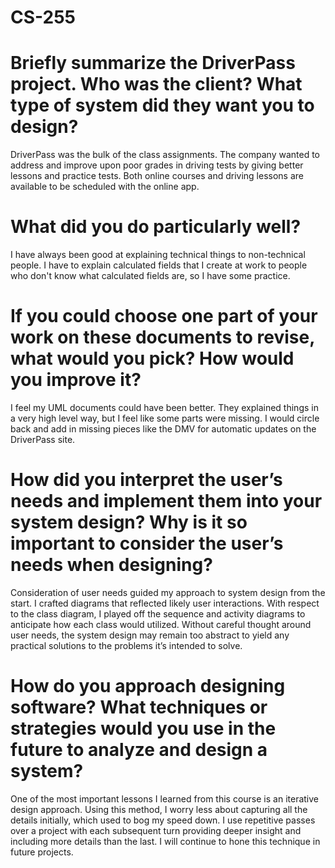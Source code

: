 # CS-255


# Briefly summarize the DriverPass project. Who was the client? What type of system did they want you to design?
DriverPass was the bulk of the class assignments. The company wanted to address and improve upon poor grades in driving tests by giving better lessons and practice tests. Both online courses and driving lessons are available to be scheduled with the online app.

# What did you do particularly well?
I have always been good at explaining technical things to non-technical people. I have to explain calculated fields that I create at work to people who don't know what calculated fields are, so I have some practice.

# If you could choose one part of your work on these documents to revise, what would you pick? How would you improve it?
I feel my UML documents could have been better. They explained things in a very high level way, but I feel like some parts were missing. I would circle back and add in missing pieces like the DMV for automatic updates on the DriverPass site.

# How did you interpret the user’s needs and implement them into your system design? Why is it so important to consider the user’s needs when designing?
Consideration of user needs guided my approach to system design from the start. I crafted diagrams that reflected likely user interactions. With respect to the class diagram, I played off the sequence and activity diagrams to anticipate how each class would utilized. Without careful thought around user needs, the system design may remain too abstract to yield any practical solutions to the problems it’s intended to solve.

# How do you approach designing software? What techniques or strategies would you use in the future to analyze and design a system?
One of the most important lessons I learned from this course is an iterative design approach. Using this method, I worry less about capturing all the details initially, which used to bog my speed down. I use repetitive passes over a project with each subsequent turn providing deeper insight and including more details than the last. I will continue to hone this technique in future projects.
